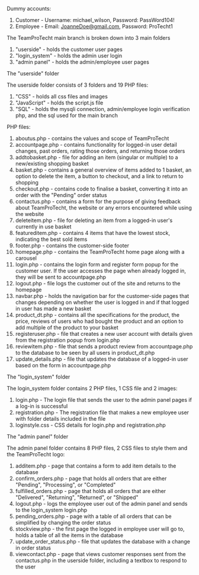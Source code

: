 Dummy accounts:
1. Customer - Username: michael_wilson, Password: PassWord104!
2. Employee - Email: JoanneDoe@gmail.com, Password: ProTecht1


The TeamProTecht main branch is broken down into 3 main folders
1. "userside" - holds the customer user pages
2. "login_system" - holds the admin user login
3. "admin panel" - holds the admin/employee user pages


The "userside" folder

The userside folder consists of 3 folders and 19 PHP files:
1. "CSS" - holds all css files and images
2. "JavaScript" - holds the script.js file
3. "SQL" - holds the mysqli connection, admin/employee login verification php,
            and the sql used for the main branch

PHP files:
1. aboutus.php - contains the values and scope of TeamProTecht
2. accountpage.php - contains functionality for logged-in user detail changes, past orders,
                           rating those orders, and returning those orders
3. addtobasket.php - file for adding an item (singular or multiple) to a new/existing shopping basket
4. basket.php - contains a general overview of items added to 1 basket, an option to delete the item,
                           a button to checkout, and a link to return to shopping
5. checkout.php - contains code to finalise a basket, converting it into an order with the "Pending" order status
6. contactus.php - contains a form for the purpose of giving feedback about TeamProTecht,
                           the website or any errors encountered while using the website
7. deleteitem.php - file for deleting an item from a logged-in user's currently in use basket
8. featureditem.php - contains 4 items that have the lowest stock, indicating the best sold items
9. footer.php - contains the customer-side footer
10. homepage.php - contains the TeamProTecht home page along with a carousel
11. login.php - contains the login form and register form popup for the customer user.
                If the user accesses the page when already logged in, they will be sent to accountpage.php
12. logout.php - file logs the customer out of the site and returns to the homepage
13. navbar.php - holds the navigation bar for the customer-side pages that changes depending on whether
                            the user is logged in and if that logged in user has made a new basket
14. product_dt.php - contains all the specifications for the product, the price,
                            reviews of users who had bought the product and an option to add multiple of the product to your basket
15. registeruser.php - file that creates a new user account with details given
                            from the registration popup from login.php
16. reviewitem.php - file that sends a product review from accountpage.php to the database
                         to be seen by all users in product_dt.php
17. update_details.php - file that updates the database of a logged-in user based on the form
                            in accountpage.php


The "login_system" folder

The login_system folder contains 2 PHP files, 1 CSS file and 2 images:
1. login.php - The login file that sends the user to the admin panel pages if a log-in is
               successful
2. registration.php - The registration file that makes a new employee user with folder
                        details included in the file
3. loginstyle.css - CSS details for login.php and registration.php


The "admin panel" folder

The admin panel folder contains 8 PHP files, 2 CSS files to style them and the TeamProTecht logo:
1. additem.php - page that contains a form to add item details to the database
2. confirm_orders.php - page that holds all orders that are either "Pending", "Processing", or "Completed"
3. fulfilled_orders.php - page that holds all orders that are either "Delivered", "Returning", "Returned", or "Shipped"
4. logout.php - logs the employee user out of the admin panel and sends to the login_system login.php
5. pending_orders.php - page with a table of all orders that can be simplified by changing the order status
6. stockview.php - the first page the logged in employee user will go to, holds a table of all the items in the database
7. update_order_status.php - file that updates the database with a change in order status
8. viewcontact.php - page that views customer responses sent from the contactus.php in the userside folder, including a textbox to respond to the user

